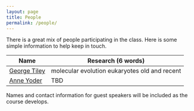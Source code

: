 ```yaml
---
layout: page
title: People
permalink: /people/
---
```


There is a great mix of people participating in the class. Here is some simple information to help keep in touch.

| Name                                    | Research (6 words)                           |
|-----------------------------------------|----------------------------------------------|
| [George Tiley](https://gtiley.github.io)| molecular evolution eukaryotes old and recent|
| [Anne Yoder](http://yoderlab.org/)      | TBD                                          |

Names and contact information for guest speakers will be included as the course develops.
